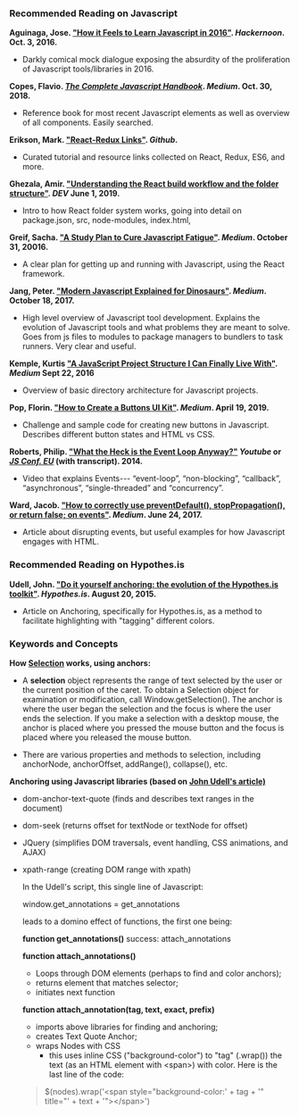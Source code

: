 
### Recommended Reading on Javascript

**Aguinaga, Jose. ["How it Feels to Learn Javascript in 2016"](https://hackernoon.com/how-it-feels-to-learn-javascript-in-2016-d3a717dd577f). *Hackernoon*. Oct. 3, 2016.**
- Darkly comical mock dialogue exposing the absurdity of the proliferation of Javascript tools/libraries in 2016.

**Copes, Flavio. [*The Complete Javascript Handbook*](https://medium.freecodecamp.org/the-complete-javascript-handbook-f26b2c71719c). *Medium*. Oct. 30, 2018.**
- Reference book for most recent Javascript elements as well as overview of all components. Easily searched.

**Erikson, Mark. ["React-Redux Links"](https://github.com/markerikson/react-redux-links). *Github*.** 
- Curated tutorial and resource links collected on React, Redux, ES6, and more.

**Ghezala, Amir. ["Understanding the React build workflow and the folder structure"](https://dev.to/amirmoh10/understanding-the-react-build-workflow-and-the-folder-structure-3hlc). *DEV* June 1, 2019.**
- Intro to how React folder system works, going into detail on package.json, src, node-modules, index.html, 

**Greif, Sacha. ["A Study Plan to Cure Javascript Fatigue"](https://medium.freecodecamp.org/a-study-plan-to-cure-javascript-fatigue-8ad3a54f2eb1). *Medium*. October 31, 20016.**
- A clear plan for getting up and running with Javascript, using the React framework. 

**Jang, Peter. ["Modern Javascript Explained for Dinosaurs"](https://medium.com/the-node-js-collection/modern-javascript-explained-for-dinosaurs-f695e9747b70?source=linkShare-3707b10e3a30-1555718050&_branch_match_id=564540305931760406). *Medium*. October 18, 2017.**
- High level overview of Javascript tool development. Explains the evolution of Javascript tools and what problems they are meant to solve. Goes from js files to modules to package managers to bundlers to task runners. Very clear and useful.

**Kemple, Kurtis ["A JavaScript Project Structure I Can Finally Live With"](https://labs.mlssoccer.com/a-javascript-project-structure-i-can-finally-live-with-52b778041b72). *Medium* Sept 22, 2016**
- Overview of basic directory architecture for Javascript projects. 

**Pop, Florin. ["How to Create a Buttons UI Kit"](https://medium.freecodecamp.org/how-to-create-a-buttons-ui-kit-fdd354ee0815). *Medium*. April 19, 2019.**
- Challenge and sample code for creating new buttons in Javascript. Describes different button states and HTML vs CSS.

**Roberts, Philip. ["What the Heck is the Event Loop Anyway?"](https://www.youtube.com/watch?v=8aGhZQkoFbQ) *Youtube* or [*JS Conf. EU*](https://2014.jsconf.eu/speakers/philip-roberts-what-the-heck-is-the-event-loop-anyway.html) (with transcript). 2014.**
- Video that explains Events--- “event-loop”, “non-blocking”, “callback”, “asynchronous”, “single-threaded” and “concurrency”.

**Ward, Jacob. ["How to correctly use preventDefault(), stopPropagation(), or return false; on events"](https://medium.com/@jacobwarduk/how-to-correctly-use-preventdefault-stoppropagation-or-return-false-on-events-6c4e3f31aedb). *Medium*. June 24, 2017.**
- Article about disrupting events, but useful examples for how Javascript engages with HTML. 

### Recommended Reading on Hypothes.is

**Udell, John. ["Do it yourself anchoring: the evolution of the Hypothes.is toolkit"](https://web.hypothes.is/blog/do-it-yourself-anchoring-and-the-evolution-of-the-hypothesis-toolkit/). *Hypothes.is*. August 20, 2015.**
- Article on Anchoring, specifically for Hypothes.is, as a method to facilitate highlighting with "tagging" different colors. 

### Keywords and Concepts

**How [Selection](https://developer.mozilla.org/en-US/docs/Web/API/Selection) works, using anchors:** 

- A **selection** object represents the range of text selected by the user or the current position of the caret. To obtain a Selection object for examination or modification, call Window.getSelection(). The anchor is where the user began the selection and the focus is where the user ends the selection. If you make a selection with a desktop mouse, the anchor is placed where you pressed the mouse button and the focus is placed where you released the mouse button.

- There are various properties and methods to selection, including anchorNode, anchorOffset, addRange(), collapse(), etc.

**Anchoring using Javascript libraries (based on [John Udell's article)](https://web.hypothes.is/blog/do-it-yourself-anchoring-and-the-evolution-of-the-hypothesis-toolkit/)**
- dom-anchor-text-quote (finds and describes text ranges in the document)
- dom-seek (returns offset for textNode or textNode for offset)
- JQuery (simplifies DOM traversals, event handling, CSS animations, and AJAX)
- xpath-range (creating DOM range with xpath)

	In the Udell's script, this single line of Javascript:

	window.get_annotations = get_annotations

	leads to a domino effect of functions, the first one being:

	**function get_annotations()**
	success: attach_annotations

	**function attach_annotations()**
	- Loops through DOM elements (perhaps to find and color anchors); 
	- returns element that matches selector; 
	- initiates next function

	**function attach_annotation(tag, text, exact, prefix)**
	- imports above libraries for finding and anchoring; 
	- creates Text Quote Anchor; 
	- wraps Nodes with CSS
		- this uses inline CSS ("background-color") to "tag" (.wrap()) the text (as an HTML element with &lt;span&gt;) with color. Here is the last line of the code:

	>	$(nodes).wrap('&lt;span style="background-color:' + tag + '" title="' + text + '"&gt;&lt;/span&gt;')

